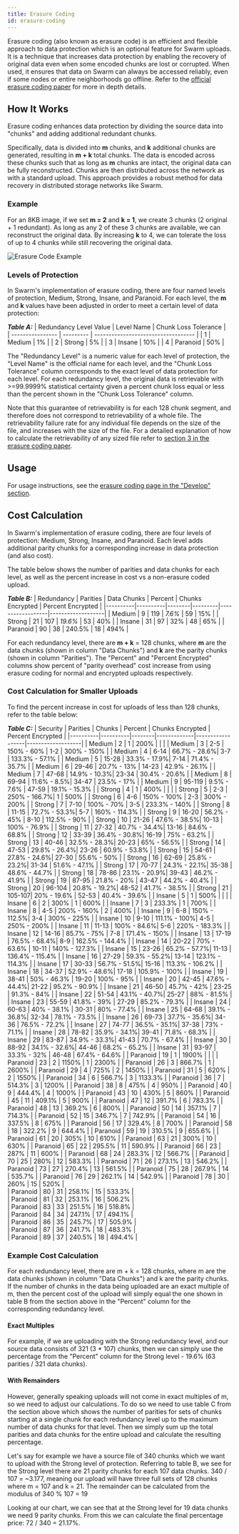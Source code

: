 ```yaml
---
title: Erasure Coding
id: erasure-coding
---
```


Erasure coding (also known as erasure code) is an efficient and flexible approach to data protection which is an optional feature for Swarm uploads. It is a technique that increases data protection by enabling the recovery of original data even when some encoded chunks are lost or corrupted. When used, it ensures that data on Swarm can always be accessed reliably, even if some nodes or entire neighborhoods go offline. Refer to the [official erasure coding paper](https://papers.ethswarm.org/p/erasure/) for more in depth details. 

## How It Works

Erasure coding enhances data protection by dividing the source data into "chunks" and adding additional redundant chunks.

Specifically, data is divided into **m** chunks, and **k** additional chunks are generated, resulting in **m + k** total chunks. The data is encoded across these chunks such that as long as **m** chunks are intact, the original data can be fully reconstructed. Chunks are then distributed across the network as with a standard upload. This approach provides a robust method for data recovery in distributed storage networks like Swarm.

### Example

For an 8KB image, if we set **m = 2** and **k = 1**, we create 3 chunks (2 original + 1 redundant). As long as any 2 of these 3 chunks are available, we can reconstruct the original data. By increasing **k** to 4, we can tolerate the loss of up to 4 chunks while still recovering the original data.

![Erasure Code Example](https://www.ethswarm.org/uploads/erasure-coding-01.png)

### Levels of Protection

In Swarm's implementation of erasure coding, there are four named levels of protection, Medium, Strong, Insane, and Paranoid. For each level, the **m** and **k** values have been adjusted in order to meet a certain level of data protection:

***Table A:***
| Redundancy Level Value | Level Name | Chunk Loss Tolerance         |      
| ---------------- | --------- | ----------------------------------- |
| 1                | Medium    | 1%                                  | 
| 2                | Strong    | 5%                                  |
| 3                | Insane    | 10%                                 | 
| 4                | Paranoid  | 50%                                 | 

The "Redundancy Level" is a numeric value for each level of protection, the "Level Name" is the official name for each level, and the "Chunk Loss Tolerance" column corresponds to the exact level of data protection for each level. For each redundancy level, the original data is retrievable with >=99.9999% statistical certainty given a percent chunk loss equal or less than the percent shown in the "Chunk Loss Tolerance" column. 

Note that this guarantee of retrievability is for each 128 chunk segment, and therefore does not correspond to retrievability of a whole file. The retrievability failure rate for any individual file depends on the size of the file, and increases with the size of the file. For a detailed explanation of how to calculate the retrievability of any sized file refer to [section 3 in the erasure coding paper](https://papers.ethswarm.org/erasure-coding.pdf).    

## Usage

For usage instructions, see the [erasure coding page in the "Develop" section](/docs/develop/access-the-swarm/erasure-coding).

## Cost Calculation

In Swarm's implementation of erasure coding, there are four levels of protection: Medium, Strong, Insane, and Paranoid. Each level adds additional parity chunks for a corresponding increase in data protection (and also cost).

The table below shows the number of parities and data chunks for each level, as well as the percent increase in cost vs a non-erasure coded upload. 

***Table B:***
| Redundancy | Parities | Data Chunks | Percent | Chunks Encrypted | Percent Encrypted |
|----------|----------|--------|---------|------------------|-------------------|
| Medium   | 9        | 119 | *7.6%*  | 59            | 15%           |
| Strong   | 21       | 107 | *19.6%* | 53            | 40%           |
| Insane   | 31       | 97   | 32%  | 48            | 65%            |
| Paranoid | 90       | 38      | 240.5%    | 18               | 494%              |

For each redundancy level, there are **m + k** = 128 chunks, where **m** are the data chunks (shown in column "Data Chunks") and **k** are the parity chunks (shown in column "Parities"). The "Percent" and "Percent Encrypted" columns show percent of "parity overhead" cost increase from using erasure coding for normal and encrypted uploads respectively. 


### Cost Calculation for Smaller Uploads

To find the percent increase in cost for uploads of less than 128 chunks, refer to the table below:

***Table C:***
| Security | Parities | Chunks | Percent     | Chunks Encrypted | Percent Encrypted |
|----------|----------|--------|-------------|------------------|-------------------|
| Medium   | 2        | 1      | 200%        |                  |                   |
| Medium   | 3        | 2-5    | 150% - 60%  | 1-2              | 300% - 150%       |
| Medium   | 4        | 6-14   | 66.7% - 28.6%| 3-7             | 133.3% - 57.1%    |
| Medium   | 5        | 15-28  | 33.3% - 17.9%| 7-14            | 71.4% - 35.7%     |
| Medium   | 6        | 29-46  | 20.7% - 13% | 14-23            | 42.9% - 26.1%     |
| Medium   | 7        | 47-68  | 14.9% - 10.3%| 23-34           | 30.4% - 20.6%     |
| Medium   | 8        | 69-94  | 11.6% - 8.5%| 34-47            | 23.5% - 17%       |
| Medium   | 9        | 95-119 | 9.5% - 7.6% | 47-59            | 19.1% - 15.3%     |
| Strong   | 4        | 1      | 400%        |                  |                   |
| Strong   | 5        | 2-3    | 250% - 166.7%| 1               | 500%              |
| Strong   | 6        | 4-6    | 150% - 100% | 2-3              | 300% - 200%       |
| Strong   | 7        | 7-10   | 100% - 70%  | 3-5              | 233.3% - 140%     |
| Strong   | 8        | 11-15  | 72.7% - 53.3%| 5-7             | 160% - 114.3%     |
| Strong   | 9        | 16-20  | 56.2% - 45% | 8-10             | 112.5% - 90%      |
| Strong   | 10       | 21-26  | 47.6% - 38.5%| 10-13           | 100% - 76.9%      |
| Strong   | 11       | 27-32  | 40.7% - 34.4%| 13-16           | 84.6% - 68.8%     |
| Strong   | 12       | 33-39  | 36.4% - 30.8%| 16-19           | 75% - 63.2%       |
| Strong   | 13       | 40-46  | 32.5% - 28.3%| 20-23           | 65% - 56.5%       |
| Strong   | 14       | 47-53  | 29.8% - 26.4%| 23-26           | 60.9% - 53.8%     |
| Strong   | 15       | 54-61  | 27.8% - 24.6%| 27-30           | 55.6% - 50%       |
| Strong   | 16       | 62-69  | 25.8% - 23.2%| 31-34           | 51.6% - 47.1%     |
| Strong   | 17       | 70-77  | 24.3% - 22.1%| 35-38           | 48.6% - 44.7%     |
| Strong   | 18       | 78-86  | 23.1% - 20.9%| 39-43           | 46.2% - 41.9%     |
| Strong   | 19       | 87-95  | 21.8% - 20%  | 43-47           | 44.2% - 40.4%     |
| Strong   | 20       | 96-104 | 20.8% - 19.2%| 48-52           | 41.7% - 38.5%     |
| Strong   | 21       | 105-107| 20% - 19.6%  | 52-53           | 40.4% - 39.6%     |
| Insane   | 5        | 1      | 500%        |                  |                   |
| Insane   | 6        | 2      | 300%        | 1                | 600%              |
| Insane   | 7        | 3      | 233.3%      | 1                | 700%              |
| Insane   | 8        | 4-5    | 200% - 160% | 2                | 400%              |
| Insane   | 9        | 6-8    | 150% - 112.5%| 3-4             | 300% - 225%       |
| Insane   | 10       | 9-10   | 111.1% - 100%| 4-5             | 250% - 200%       |
| Insane   | 11       | 11-13  | 100% - 84.6%| 5-6              | 220% - 183.3%     |
| Insane   | 12       | 14-16  | 85.7% - 75% | 7-8              | 171.4% - 150%     |
| Insane   | 13       | 17-19  | 76.5% - 68.4%| 8-9             | 162.5% - 144.4%   |
| Insane   | 14       | 20-22  | 70% - 63.6% | 10-11            | 140% - 127.3%     |
| Insane   | 15       | 23-26  | 65.2% - 57.7%| 11-13           | 136.4% - 115.4%   |
| Insane   | 16       | 27-29  | 59.3% - 55.2%| 13-14           | 123.1% - 114.3%   |
| Insane   | 17       | 30-33  | 56.7% - 51.5%| 15-16           | 113.3% - 106.2%   |
| Insane   | 18       | 34-37  | 52.9% - 48.6%| 17-18           | 105.9% - 100%     |
| Insane   | 19       | 38-41  | 50% - 46.3% | 19-20            | 100% - 95%        |
| Insane   | 20       | 42-45  | 47.6% - 44.4%| 21-22           | 95.2% - 90.9%     |
| Insane   | 21       | 46-50  | 45.7% - 42% | 23-25            | 91.3% - 84%       |
| Insane   | 22       | 51-54  | 43.1% - 40.7%| 25-27           | 88% - 81.5%       |
| Insane   | 23       | 55-59  | 41.8% - 39% | 27-29            | 85.2% - 79.3%     |
| Insane   | 24       | 60-63  | 40% - 38.1% | 30-31            | 80% - 77.4%       |
| Insane   | 25       | 64-68  | 39.1% - 36.8%| 32-34           | 78.1% - 73.5%     |
| Insane   | 26       | 69-73  | 37.7% - 35.6%| 34-36           | 76.5% - 72.2%     |
| Insane   | 27       | 74-77  | 36.5% - 35.1%| 37-38           | 73% - 71.1%       |
| Insane   | 28       | 78-82  | 35.9% - 34.1%| 39-41           | 71.8% - 68.3%     |
| Insane   | 29       | 83-87  | 34.9% - 33.3%| 41-43           | 70.7% - 67.4%     |
| Insane   | 30       | 88-92  | 34.1% - 32.6%| 44-46           | 68.2% - 65.2%     |
| Insane   | 31       | 93-97  | 33.3% - 32% | 46-48            | 67.4% - 64.6%     |
| Paranoid | 19       | 1      | 1900%       |                  |                   |
| Paranoid | 23       | 2      | 1150%       | 1                | 2300%             |
| Paranoid | 26       | 3      | 866.7%      | 1                | 2600%             |
| Paranoid | 29       | 4      | 725%        | 2                | 1450%             |
| Paranoid | 31       | 5      | 620%        | 2                | 1550%             |
| Paranoid | 34       | 6      | 566.7%      | 3                | 1133.3%           |
| Paranoid | 36       | 7      | 514.3%      | 3                | 1200%             |
| Paranoid | 38       | 8      | 475%        | 4                | 950%              |
| Paranoid | 40       | 9      | 444.4%      | 4                | 1000%             |
| Paranoid | 43       | 10     | 430%        | 5                | 860%              |
| Paranoid | 45       | 11     | 409.1%      | 5                | 900%              |
| Paranoid | 47       | 12     | 391.7%      | 6                | 783.3%            |
| Paranoid | 48       | 13     | 369.2%      | 6                | 800%              |
| Paranoid | 50       | 14     | 357.1%      | 7                | 714.3%            |
| Paranoid | 52       | 15     | 346.7%      | 7                | 742.9%            |
| Paranoid | 54       | 16     | 337.5%      | 8                | 675%              |
| Paranoid | 56       | 17     | 329.4%      | 8                | 700%              |
| Paranoid | 58       | 18     | 322.2%      | 9                | 644.4%            |
| Paranoid | 59       | 19     | 310.5%      | 9                | 655.6%            |
| Paranoid | 61       | 20     | 305%        | 10               | 610%              |
| Paranoid | 63       | 21     | 300%        | 10               | 630%              |
| Paranoid | 65       | 22     | 295.5%      | 11               | 590.9%            |
| Paranoid | 66       | 23     | 287%        | 11               | 600%              |
| Paranoid | 68       | 24     | 283.3%      | 12               | 566.7%            |
| Paranoid | 70       | 25     | 280%        | 12               | 583.3%            |
| Paranoid | 71       | 26     | 273.1%      | 13               | 546.2%            |
| Paranoid | 73       | 27     | 270.4%      | 13               | 561.5%            |
| Paranoid | 75       | 28     | 267.9%      | 14               | 535.7%            |
| Paranoid | 76       | 29     | 262.1%      | 14               | 542.9%            |
| Paranoid  | 78      | 30      | 260%       | 15               | 520%              |               
| Paranoid  | 80      | 31      | 258.1%     | 15               | 533.3%            |               
| Paranoid  | 81      | 32      | 253.1%     | 16               | 506.2%            |               
| Paranoid  | 83      | 33      | 251.5%     | 16               | 518.8%            |               
| Paranoid  | 84      | 34      | 247.1%     | 17               | 494.1%            |               
| Paranoid  | 86      | 35      | 245.7%     | 17               | 505.9%            |               
| Paranoid  | 87      | 36      | 241.7%     | 18               | 483.3%            |               
| Paranoid  | 89      | 37      | 240.5%     | 18               | 494.4%            |  

### Example Cost Calculation

For each redundancy level, there are m + k = 128 chunks, where m are the data chunks (shown in column "Data Chunks") and k are the parity chunks. If the number of chunks in the data being uploaded are an exact multiple of m, then the percent cost of the upload will simply equal the one shown in table B from the section above in the "Percent" column for the corresponding redundancy level.

#### Exact Multiples

For example, if we are uploading with the Strong redundancy level, and our source data consists of 321 (3 * 107) chunks, then we can simply use the percentage from the "Percent" column for the Strong level - 19.6% (63 parities / 321 data chunks).

#### With Remainders

However, generally speaking uploads will not come in exact multiples of m, so we need to adjust our calculations. To do so we need to use table C from the section above which shows the number of parities for sets of chunks starting at a single chunk for each redundancy level up to the maximum number of data chunks for that level. Then we simply sum up the total parities and data chunks for the entire upload and calculate the resulting percentage.

Let's say for example we have a source file of 340 chunks which we want to upload with the Strong level of protection. Referring to table B, we see for the Strong level there are 21 parity chunks for each 107 data chunks. 340 / 107 = ~3.177, meaning our upload will have three full sets of 128 chunks where m = 107 and k = 21. The remainder can be calculated from the modulus of 340 % 107 = 19


Looking at our chart, we can see that at the Strong level for 19 data chunks we need 9 parity chunks. From this we can calculate the final percentage price: 72 / 340 = 21.17%.
